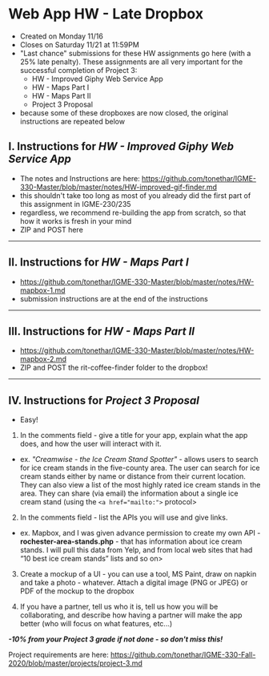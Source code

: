 # Web App HW - Late Dropbox

- Created on Monday 11/16
- Closes on Saturday 11/21 at 11:59PM
- "Last chance" submissions for these HW assignments go here (with a 25% late penalty). These assignments are all very important for the successful completion of Project 3:
  - HW - Improved Giphy Web Service App
  - HW - Maps Part I
  - HW - Maps Part II
  - Project 3 Proposal
- because some of these dropboxes are now closed, the original instructions are repeated below
  
## I. Instructions for *HW - Improved Giphy Web Service App*
- The notes and Instructions are here: https://github.com/tonethar/IGME-330-Master/blob/master/notes/HW-improved-gif-finder.md
- this shouldn't take too long as most of you already did the first part of this assignment in IGME-230/235
- regardless, we recommend re-building the app from scratch, so that how it works is fresh in your mind
- ZIP and POST here

<hr>

## II. Instructions for *HW - Maps Part I*
- https://github.com/tonethar/IGME-330-Master/blob/master/notes/HW-mapbox-1.md
- submission instructions are at the end of the instructions

<hr>

## III. Instructions for *HW - Maps Part II*
- https://github.com/tonethar/IGME-330-Master/blob/master/notes/HW-mapbox-2.md
- ZIP and POST the rit-coffee-finder folder to the dropbox!

<hr>

## IV. Instructions for *Project 3 Proposal*

- Easy!

1) In the comments field - give a title for your app, explain what the app does, and how the user will interact with it.

- ex. *"Creamwise - the Ice Cream Stand Spotter"* - allows users to search for ice cream stands in the five-county area. The user can search for ice cream stands either by name or distance from their current location. They can also view a list of the most highly rated ice cream stands in the area. They can share (via email) the information about a single ice cream stand (using the `<a href="mailto:">` protocol>

2) In the comments field - list the APIs you will use and give links.

- ex. Mapbox, and I was given advance permission to create my own API - **rochester-area-stands.php** - that has information about ice cream stands. I will pull this data from Yelp, and from local web sites that had “10 best ice cream stands” lists and so on>

3) Create a mockup of a UI - you can use a tool, MS Paint, draw on napkin and take a photo - whatever. Attach a digital image (PNG or JPEG) or PDF of the mockup to the dropbox

4) If you have a partner, tell us who it is, tell us how you will be collaborating, and describe how having a partner will make the app better (who will focus on what features, etc...)

***-10% from your Project 3 grade if not done - so don't miss this!***

Project requirements are here: https://github.com/tonethar/IGME-330-Fall-2020/blob/master/projects/project-3.md
